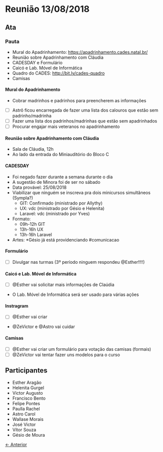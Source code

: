 # Reunião 13/08/2018

## Ata

### Pauta

* Mural do Apadrinhamento: https://apadrinhamento.cades.natal.br/
* Reunião sobre Apadrinhamento com Cláudia
* CADESDAY e Formulário
* Caicó e Lab. Móvel de Informática
* Quadro do CADES: http://bit.ly/cades-quadro
* Camisas

#### Mural do Apadrinhamento

* Cobrar madrinhos e padrinhos para preencherem as informações
* [ ] Astrô ficou encarregada de fazer uma lista dos calouros que estão sem padrinho/madrinha
* [ ] Fazer uma lista dos padrinhos/madrinhas que estão sem apadrinhados
* [ ] Procurar engajar mais veteranos no apadrinhamento

#### Reunião sobre Apadrinhamento com Cláudia

* Sala de Cláudia, 12h
* Ao lado da entrada do Miniauditório do Bloco C

#### CADESDAY

* Foi negado fazer durante a semana durante o dia
* A sugestão de Minora foi de ser no sábado
* Data provável: 25/08/2018
* Viabilizar que ninguém se inscreva pra dois minicursos simultâneos (Sympla?)
  * GIT: Confirmado (ministrado por Allythy)
  * UX: vdc (ministrado por Gésio e Helenita)
  * Laravel: vdc (ministrado por Yves)
* Formato:
  * 09h-12h GIT
  * 13h-16h UX
  * 13h-16h Laravel
* Artes:
    *Gésio já está providenciando
    #comunicacao

#### Formulário

* [ ] Divulgar nas turmas (3º período ninguem respondeu @Esther!!!!)

#### Caicó e Lab. Móvel de Informática

- [ ] @Esther vai solicitar mais informações de Claúdia
- O Lab. Móvel de Informática será ser usado para várias ações

#### Instragram

- [ ] @Esther vai criar
- @ZeVictor e @Astro vai cuidar

#### Camisas

- [ ] @Esther vai criar um formulário para votação das camisas (formais)
- [ ] @ZeVictor vai tentar fazer uns modelos para o curso

## Participantes

* Esther Aragão
* Helenita Gurgel 
* Victor Augusto 
* Francisco Bento
* Felipe Pontes
* Paulla Rachel 
* Astro Carol
* Wallase Morais
* José Victor
* Vítor Souza
* Gésio de Moura

[← Anterior](2018-07-30.md)
